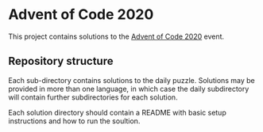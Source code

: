 # Advent of Code 2020

This project contains solutions to the [Advent of Code 2020](https://adventofcode.com/2020) event.

## Repository structure

Each sub-directory contains solutions to the daily puzzle. Solutions may be provided in more than one language, in which case the daily subdirectory will contain further subdirectories for each solution.

Each solution directory should contain a README with basic setup instructions and how to run the soultion.
